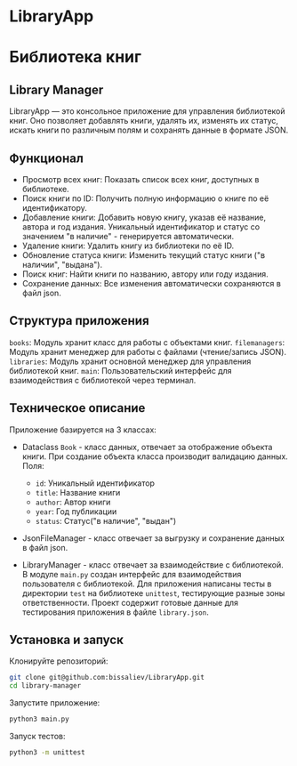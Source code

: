 # LibraryApp

# Библиотека книг

## Library Manager

LibraryApp — это консольное приложение для управления библиотекой книг. Оно позволяет добавлять книги, удалять их, изменять их статус, искать книги по различным полям и сохранять данные в формате JSON.

## Функционал

-   Просмотр всех книг: Показать список всех книг, доступных в библиотеке.
-   Поиск книги по ID: Получить полную информацию о книге по её идентификатору.
-   Добавление книги: Добавить новую книгу, указав её название, автора и год издания. Уникальный идентификатор и статус со значением "в наличие" - генерируется автоматически.
-   Удаление книги: Удалить книгу из библиотеки по её ID.
-   Обновление статуса книги: Изменить текущий статус книги ("в наличии", "выдана").
-   Поиск книг: Найти книги по названию, автору или году издания.
-   Сохранение данных: Все изменения автоматически сохраняются в файл json.

## Структура приложения

`books`: Модуль хранит класс для работы с объектами книг.
`filemanagers`: Модуль хранит менеджер для работы с файлами (чтение/запись JSON).
`libraries`: Модуль хранит основной менеджер для управления библиотекой книг.
`main`: Пользовательский интерфейс для взаимодействия с библиотекой через терминал.

## Техническое описание

Приложение базируется на 3 классах:

-   Dataclass `Book` - класс данных, отвечает за отображение объекта книги. При создание объекта класса производит валидацию данных.
    Поля:

    -   `id`: Уникальный идентификатор
    -   `title`: Название книги
    -   `author`: Автор книги
    -   `year`: Год публикации
    -   `status`: Статус("в наличие", "выдан")

-   JsonFileManager - класс отвечает за выгрузку и сохранение данных в файл json.

-   LibraryManager - класс отвечает за взаимодействие с библиотекой.
    В модуле `main.py` создан интерфейс для взаимодействия пользователя с библиотекой. Для приложения написаны тесты в директории `test` на библиотеке `unittest`, тестирующие разные зоны ответственности. Проект содержит готовые данные для тестирования приложения в файле `library.json`.

## Установка и запуск

Клонируйте репозиторий:

```bash
git clone git@github.com:bissaliev/LibraryApp.git
cd library-manager
```

Запустите приложение:

```bash
python3 main.py
```

Запуск тестов:

```bash
python3 -m unittest
```
